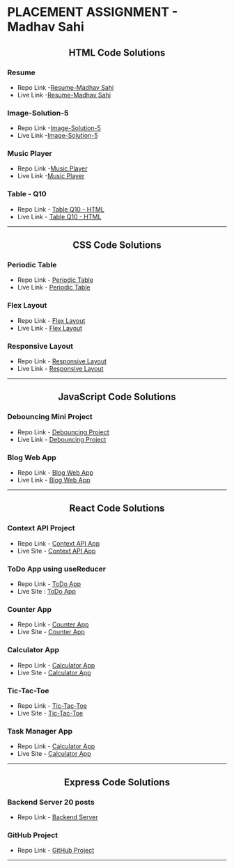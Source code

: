 # PLACEMENT ASSIGNMENT - Madhav Sahi

<h2 align="center"> HTML Code Solutions </h2>

### Resume

- Repo Link -[Resume-Madhav Sahi](https://github.com/MadhavSahi/FullStack-JavaScript-2022-23/tree/main/PlacementAssignment_MadhavSahi/HTML-Solutions/resume-html "Repo Link")
- Live Link -[Resume-Madhav Sahi](https://html-only-resume-madhavsahi.netlify.app/ "Live Link")

### Image-Solution-5

- Repo Link -[Image-Solution-5](https://github.com/MadhavSahi/FullStack-JavaScript-2022-23/tree/main/PlacementAssignment_MadhavSahi/HTML-Solutions/image-Q5-html "Repo Link")
- Live Link -[Image-Solution-5](https://image-solution-5-html-madhavsahi.netlify.app/ "Live Link")

### Music Player

- Repo Link -[Music Player](https://github.com/MadhavSahi/FullStack-JavaScript-2022-23/tree/main/PlacementAssignment_MadhavSahi/HTML-Solutions/music-player-html "Repo Link")
- Live Link -[Music Player](https://music-player-html-madhavsahi.netlify.app/ "Live Link")

### Table - Q10

- Repo Link - [Table Q10 - HTML](https://github.com/MadhavSahi/FullStack-JavaScript-2022-23/tree/main/PlacementAssignment_MadhavSahi/HTML-Solutions/table-Q10-html "Repo Link")
- Live Link - [Table Q10 - HTML](https://table-html-madhavsahi.netlify.app/ "Live Link")

<hr>

<h2 align="center"> CSS Code Solutions </h2>

### Periodic Table

- Repo Link - [Periodic Table](https://github.com/MadhavSahi/FullStack-JavaScript-2022-23/tree/main/PlacementAssignment_MadhavSahi/CSS-Solutions/periodic_table-css "Repo Link")
- Live Link - [Periodic Table](https://periodic-table-css-madhavsahi.netlify.app/ "Live Link")
### Flex Layout

- Repo Link - [Flex Layout](https://github.com/MadhavSahi/FullStack-JavaScript-2022-23/tree/main/PlacementAssignment_MadhavSahi/CSS-Solutions/flex_layout-css "Repo Link")
- Live Link - [Flex Layout](https://flex-layout-css-madhavsahi.netlify.app/ "Live Link")
### Responsive Layout

- Repo Link - [Responsive Layout](https://github.com/MadhavSahi/FullStack-JavaScript-2022-23/tree/main/PlacementAssignment_MadhavSahi/CSS-Solutions/responsive_layout-css "Repo Link")
- Live Link - [Responsive Layout](https://responsive-layout-css-madhavsahi.netlify.app/ "Live Link")

<hr>

<h2 align="center"> JavaScript Code Solutions </h2>

### Debouncing Mini Project

- Repo Link - [Debouncing Project](https://github.com/MadhavSahi/FullStack-JavaScript-2022-23/tree/main/PlacementAssignment_MadhavSahi/JavaScript-Solutions/debounce-javascript "Repo Link")
- Live Link - [Debouncing Project](https://debounce-javascript-madhavsahi.netlify.app/ "Live Link")
### Blog Web App

- Repo Link - [Blog Web App](https://github.com/MadhavSahi/FullStack-JavaScript-2022-23/tree/main/PlacementAssignment_MadhavSahi/JavaScript-Solutions/blog-app-javascript "Repo Link")
- Live Link - [Blog Web App](https://blog-app-javascript-madhavsahi.netlify.app/ "Live Link")

<hr>

<h2 align="center"> React Code Solutions </h2>

### Context API Project

- Repo Link - [Context API App](https://github.com/MadhavSahi/FullStack-JavaScript-2022-23/tree/main/PlacementAssignment_MadhavSahi/React-Solutions/context_api-react "Repo Link")
- Live Site - [Context API App](https://context-api-react-madhavsahi.netlify.app/ "Live Link")

### ToDo App using useReducer

- Repo Link - [ToDo App](https://github.com/MadhavSahi/FullStack-JavaScript-2022-23/tree/main/PlacementAssignment_MadhavSahi/React-Solutions/todo-react "Repo Link")
- Live Site : [ToDo App](https://todo-usereducer-react-madhavsahi.netlify.app/ "Live Link")

### Counter App

- Repo Link - [Counter App](https://github.com/MadhavSahi/FullStack-JavaScript-2022-23/tree/main/PlacementAssignment_MadhavSahi/React-Solutions/counter-react "Repo Link")
- Live Site - [Counter App](https://counterapp-reactjs-madhavsahi.netlify.app/ "Live Link")

### Calculator App

- Repo Link - [Calculator App](https://github.com/MadhavSahi/FullStack-JavaScript-2022-23/tree/main/PlacementAssignment_MadhavSahi/React-Solutions/calculator-react "Repo Link")
- Live Site - [Calculator App](https://calculator-react-madhavsahi.netlify.app/ "Live Link")

### Tic-Tac-Toe

- Repo Link - [Tic-Tac-Toe](https://github.com/MadhavSahi/FullStack-JavaScript-2022-23/tree/main/PlacementAssignment_MadhavSahi/React-Solutions/tic-tac-toe-react "Repo Link")
- Live Site - [Tic-Tac-Toe](https://tic-tac-toe-reactjs-madhavsahi.netlify.app/ "Live Link")

### Task Manager App

- Repo Link - [Calculator App](https://github.com/MadhavSahi/FullStack-JavaScript-2022-23/tree/main/PlacementAssignment_MadhavSahi/React-Solutions/task_manager-react "Repo Link")
- Live Site - [Calculator App](https://task-manager-react-madhavsahi.netlify.app/ "Live Link")

<hr>

<h2 align="center"> Express Code Solutions </h2>

### Backend Server 20 posts

- Repo Link - [Backend Server](https://github.com/MadhavSahi/FullStack-JavaScript-2022-23/tree/main/PlacementAssignment_MadhavSahi/Express-Solutions/Q1-express "Repo Link")

### GitHub Project

- Repo Link - [GitHub Project](https://github.com/MadhavSahi/FullStack-JavaScript-2022-23/tree/main/PlacementAssignment_MadhavSahi/Express-Solutions/fullstack-express "Repo Link")

<hr>

